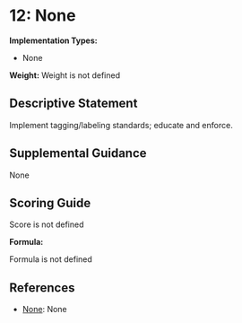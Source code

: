 # 12: None

**Implementation Types:**

- None

**Weight:** Weight is not defined

## Descriptive Statement

Implement tagging/labeling standards; educate and enforce.

## Supplemental Guidance

None

## Scoring Guide

Score is not defined

**Formula:**

Formula is not defined

## References

- [None](None): None

